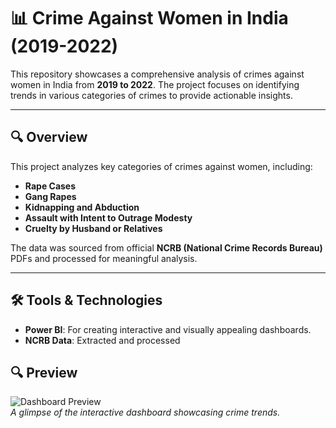 # 📊 Crime Against Women in India (2019-2022)  

This repository showcases a comprehensive analysis of crimes against women in India from **2019 to 2022**. The project focuses on identifying trends in various categories of crimes to provide actionable insights.  

---

## 🔍 **Overview**  
This project analyzes key categories of crimes against women, including:  
- **Rape Cases**  
- **Gang Rapes**  
- **Kidnapping and Abduction**  
- **Assault with Intent to Outrage Modesty**  
- **Cruelty by Husband or Relatives**  

The data was sourced from official **NCRB (National Crime Records Bureau)** PDFs and processed for meaningful analysis.  

---

## 🛠️ **Tools & Technologies**  
- **Power BI**: For creating interactive and visually appealing dashboards.  
- **NCRB Data**: Extracted and processed

## 🔍 Preview  
![Dashboard Preview](./assets/screenshots/dashboard-preview.png)  
*A glimpse of the interactive dashboard showcasing crime trends.*


